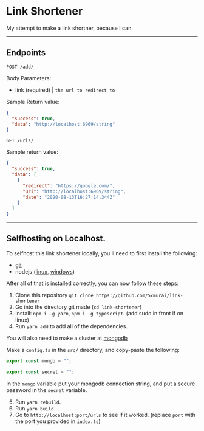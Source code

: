 # Link Shortener

My attempt to make a link shortner, because I can.

---

## Endpoints

`POST /add/`

Body Parameters:

- link (required) | `the url to redirect to`

Sample Return value:

```json
{
  "success": true,
  "data": "http://localhost:6969/string"
}
```

`GET /urls/`

Sample return value:

```json
{
  "success": true,
  "data": [
    {
      "redirect": "https://google.com/",
      "uri": "http://localhost:6969/string",
      "date": "2020-08-13T16:27:14.344Z"
    }
  ]
}
```

---

## Selfhosting on Localhost.

To selfhost this link shortener locally, you'll need to first install the following:

- [git](https://git-scm.com/)
- nodejs ([linux](https://ostechnix.com/install-node-js-linux/), [windows](https://nodejs.org/download))

After all of that is installed correctly, you can now follow these steps:

1. Clone this repository `git clone https://github.com/Sxmurai/link-shortener`
2. Go into the directory git made (`cd link-shortener`)
3. Install: `npm i -g yarn`, `npm i -g typescript`. (add sudo in front if on linux)
4. Run `yarn add` to add all of the dependencies.

You will also need to make a cluster at [mongodb](https://mongodb.com/)

Make a `config.ts` in the `src/` directory, and copy-paste the following:

```ts
export const mongo = "";

export const secret = "";
```

In the `mongo` variable put your mongodb connection string, and put a secure password in the `secret` variable.

5. Run `yarn rebuild`.
6. Run `yarn build`
7. Go to `http://localhost:port/urls` to see if it worked. (replace `port` with the port you provided in `index.ts`)
